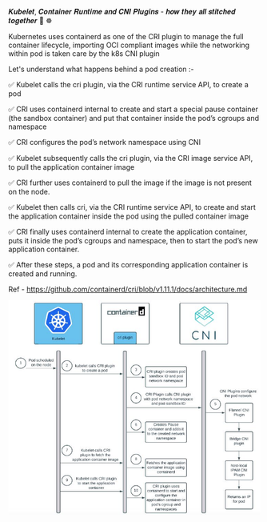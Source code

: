 𝑲𝒖𝒃𝒆𝒍𝒆𝒕, 𝑪𝒐𝒏𝒕𝒂𝒊𝒏𝒆𝒓 𝑹𝒖𝒏𝒕𝒊𝒎𝒆 𝒂𝒏𝒅 𝑪𝑵𝑰 𝑷𝒍𝒖𝒈𝒊𝒏𝒔 - 𝒉𝒐𝒘 𝒕𝒉𝒆𝒚 𝒂𝒍𝒍 𝒔𝒕𝒊𝒕𝒄𝒉𝒆𝒅 𝒕𝒐𝒈𝒆𝒕𝒉𝒆𝒓 🤔 ☸ 

Kubernetes uses containerd as one of the CRI plugin to manage the full container lifecycle, importing OCI compliant images while the networking within pod is taken care by the k8s CNI plugin 

Let's understand what happens behind a pod creation :-

✅ Kubelet calls the cri plugin, via the CRI runtime service API, to create a pod

✅ CRI uses containerd internal to create and start a special pause container (the sandbox container) and put that container inside the pod’s cgroups and namespace 

✅ CRI configures the pod’s network namespace using CNI

✅ Kubelet subsequently calls the cri plugin, via the CRI image service API, to pull the application container image

✅ CRI further uses containerd to pull the image if the image is not present on the node.

✅ Kubelet then calls cri, via the CRI runtime service API, to create and start the application container inside the pod using the pulled container image

✅ CRI finally uses containerd internal to create the application container, puts it inside the pod’s cgroups and namespace, then to start the pod’s new application container. 

✅ After these steps, a pod and its corresponding application container is created and running.


Ref - https://github.com/containerd/cri/blob/v1.11.1/docs/architecture.md

![alt text](𝑲𝒖𝒃𝒆𝒍𝒆𝒕_𝑪𝒐𝒏𝒕𝒂𝒊𝒏𝒆𝒓_𝑹𝒖𝒏𝒕𝒊𝒎𝒆_𝒂𝒏𝒅_𝑪𝑵𝑰_𝑷𝒍𝒖𝒈𝒊𝒏𝒔.jpg "𝑲𝒖𝒃𝒆𝒍𝒆𝒕, 𝑪𝒐𝒏𝒕𝒂𝒊𝒏𝒆𝒓 𝑹𝒖𝒏𝒕𝒊𝒎𝒆 𝒂𝒏𝒅 𝑪𝑵𝑰 𝑷𝒍𝒖𝒈𝒊𝒏𝒔 - 𝒉𝒐𝒘 𝒕𝒉𝒆𝒚 𝒂𝒍𝒍 𝒔𝒕𝒊𝒕𝒄𝒉𝒆𝒅 𝒕𝒐𝒈𝒆𝒕𝒉𝒆𝒓")
